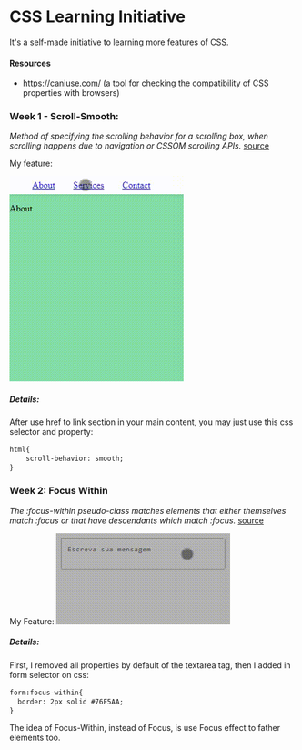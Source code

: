 # CSS Learning Initiative
It's a self-made initiative to learning more features of CSS.

#### Resources
- https://caniuse.com/ (a tool for checking the compatibility of CSS properties with browsers)

### Week 1 - Scroll-Smooth: 
*Method of specifying the scrolling behavior for a scrolling box, when scrolling happens due to navigation or CSSOM scrolling APIs.*
[source](https://caniuse.com/?search=scroll-behavior)


My feature:


![Alt](./assets/20210824_105907.gif)

##### Details:
After use href to link section in your main content, you may just use this css selector and property:


```
html{
    scroll-behavior: smooth;
}
```


### Week 2:  Focus Within   
*The :focus-within pseudo-class matches elements that either themselves match :focus or that have descendants which match :focus.*
[source](https://caniuse.com/?search=focus-within)


My Feature:
![Alt](./assets/20210903_101510.gif)

##### Details:
First, I removed all properties by default of the textarea tag, then I added in form selector on css: 


```
form:focus-within{
  border: 2px solid #76F5AA;
}
```

The idea of Focus-Within, instead of Focus, is use Focus effect to father elements too.

